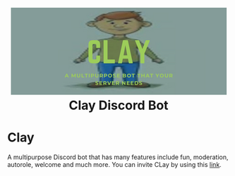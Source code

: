 <h1 align="center">
  <br>
  <a href="https://github.com/sabattle/CalypsoBot"><img src="Clay_banner.png"></a>
  <br>
  Clay Discord Bot
  <br>
</h1>


# Clay
A multipurpose Discord bot that has many features include fun, moderation, autorole, welcome and much more. You can invite CLay by using this [link](https://discord.com/api/oauth2/authorize?client_id=922233675981131859&permissions=1548921975&scope=bot).
